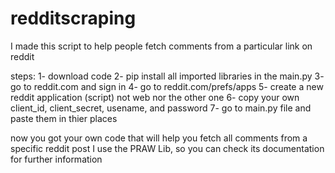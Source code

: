 # redditscraping
I made this script to help people fetch comments from a particular link on reddit


steps:
1- download code
2- pip install all imported libraries in the main.py
3- go to reddit.com and sign in
4- go to reddit.com/prefs/apps
5- create a new reddit application (script) not web nor the other one
6- copy your own client_id, client_secret, usename, and password
7- go to main.py file and paste them in thier places

now you got your own code that will help you fetch all comments from a specific reddit post
I use the PRAW Lib, so you can check its documentation for further information
